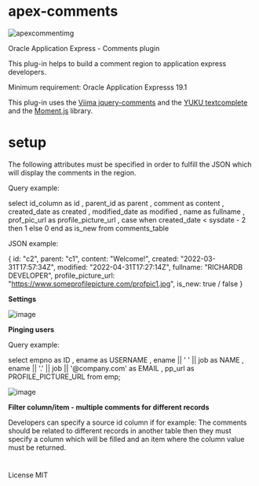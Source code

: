 # apex-comments

![apexcommentimg](https://user-images.githubusercontent.com/100072414/161127400-6822527c-df3c-46ee-b11d-206db1d3a298.jpg)

Oracle Application Express - Comments plugin

This plug-in helps to build a comment region to application express developers.

Minimum requirement: Oracle Application Expresss 19.1

This plug-in uses the <a href="https://viima.github.io/jquery-comments/" rel="nofollow">Viima jquery-comments</a> and the <a href="https://github.com/yuku/textcomplete" rel="nofollow">YUKU textcomplete</a> and the <a href="https://momentjs.com/" rel="nofollow">Moment.js</a> library.

# setup

The following attributes must be specified in order to fulfill the JSON which will display the comments in the region.

Query example:

select   id_column      as id
       , parent_id      as parent
       , comment        as content
       , created_date   as created
       , modified_date  as modified
       , name           as fullname
       , prof_pic_url   as profile_picture_url
       , case when created_date < sysdate - 2
              then 1
              else 0
         end as is_new
from comments_table

JSON example:

{
id: "c2",
parent: "c1",
content: "Welcome!",
created: "2022-03-31T17:57:34Z",
modified: "2022-04-31T17:27:14Z",
fullname: "RICHARDB DEVELOPER",
profile_picture_url: "https://www.someprofilepicture.com/profpic1.jpg",
is_new: true / false
}

<b>Settings</b>

![image](https://user-images.githubusercontent.com/100072414/163565918-6c91104e-1aab-49d0-b365-5f33728c65c5.png)

<b>Pinging users</b>

Query example:

select   empno                                  as ID 
       , ename                                  as USERNAME
       , ename || ' ' || job                    as NAME 
       , ename || '.' || job || '@company.com'  as EMAIL
       , pp_url                                 as PROFILE_PICTURE_URL
from emp;

![image](https://user-images.githubusercontent.com/100072414/163566318-a0c7bf22-f848-4e63-9f5c-b14494f2ed81.png)

<b>Filter column/item - multiple comments for different records</b>

Developers can specify a source id column if for example: The comments should be related to different records in another table
then they must specify a column which will be filled and an item where the column value must be returned.

#

License MIT
